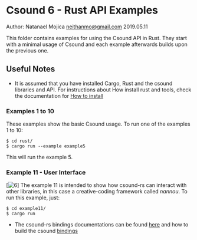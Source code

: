# Csound 6 - Rust API Examples
Author: Natanael Mojica <neithanmo@gmail.com>
2019.05.11

This folder contains examples for using the Csound API in Rust. They start with a minimal usage of Csound and each example afterwards builds upon the previous one.
## Useful Notes

* It is assumed that you have installed Cargo, Rust and the csound libraries and API.
For instructions about How install rust and tools, check the documentation for [How to install](https://www.rust-lang.org/tools/install)
### Examples 1 to 10
These examples show the basic Csound usage.
To run one of the examples 1 to 10:
```
$ cd rust/
$ cargo run --example example5
```
This will run the example 5.
### Example 11 - User Interface
[![6](https://i.imgur.com/HZo07zU.gif)]
The example 11 is intended to show how csound-rs can interact with other libraries, in this case a creative-coding framework called *nannou*.
To run this example, just:
```
$ cd example11/
$ cargo run
```

* The csound-rs bindings documentations can be found [here](https://neithanmo.github.io/csound-rs/csound/)
and how to build the csound [bindings](https://crates.io/crates/csound)
